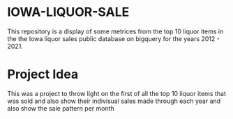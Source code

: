 # IOWA-LIQUOR-SALE
This repository is a display of some metrices from the top 10 liquor items in the the Iowa liquor sales public database on bigquery for the years 2012 - 2021.

# Project Idea
This was a project to throw light on the first of all the top 10 liquor items that was sold and also show their indivisual sales made through each year and also show the sale pattern per month


